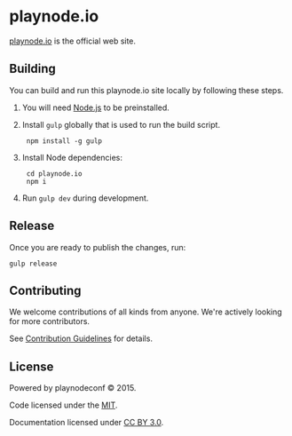 # playnode.io 

[playnode.io](http://playnode.io) is the official web site.

## Building

You can build and run this playnode.io site locally by following these steps.

1. You will need [Node.js](http://nodejs.org) to be preinstalled.
2. Install `gulp` globally that is used to run the build script.

        npm install -g gulp

3. Install Node dependencies:

        cd playnode.io
        npm i

4. Run `gulp dev` during development.

## Release

Once you are ready to publish the changes, run:

    gulp release

## Contributing

We welcome contributions of all kinds from anyone. We're actively looking for more contributors.

See [Contribution Guidelines](https://github.com/playnodeconf/playnode.io/blob/master/CONTRIBUTING.md) for details.

## License

Powered by playnodeconf © 2015.

Code licensed under the [MIT](https://github.com/playnodeconf/playnode.io/blob/master/LICENSE).

Documentation licensed under [CC BY 3.0](http://creativecommons.org/licenses/by/3.0/).
